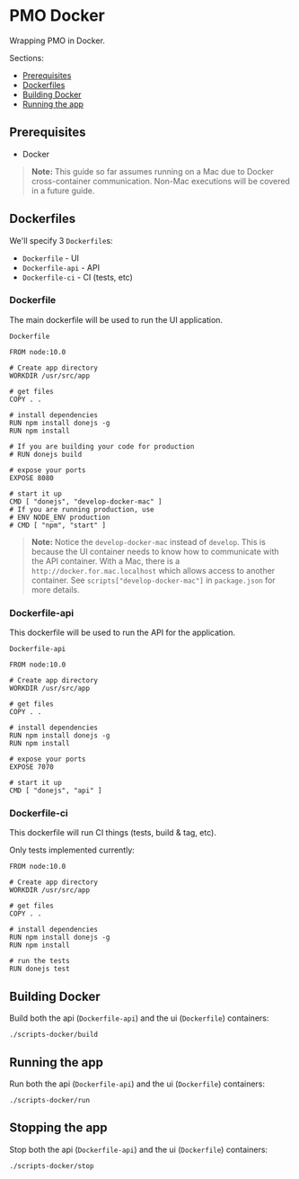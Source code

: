 # PMO Docker

Wrapping PMO in Docker.

Sections:
- [Prerequisites](#prerequisites)
- [Dockerfiles](#dockerfiles)
- [Building Docker](#building-docker)
- [Running the app](#running-the-app)

## Prerequisites

- Docker

> **Note:** This guide so far assumes running on a Mac due to Docker cross-container communication.
> Non-Mac executions will be covered in a future guide.

## Dockerfiles

We'll specify 3 `Dockerfile`s:

- `Dockerfile` - UI
- `Dockerfile-api` - API
- `Dockerfile-ci` - CI (tests, etc)

### Dockerfile

The main dockerfile will be used to run the UI application.

`Dockerfile`
```
FROM node:10.0

# Create app directory
WORKDIR /usr/src/app

# get files
COPY . .

# install dependencies
RUN npm install donejs -g
RUN npm install

# If you are building your code for production
# RUN donejs build

# expose your ports
EXPOSE 8080

# start it up
CMD [ "donejs", "develop-docker-mac" ]
# If you are running production, use
# ENV NODE_ENV production
# CMD [ "npm", "start" ]
```

> **Note:** Notice the `develop-docker-mac` instead of `develop`.  This is because the UI container needs to know how to communicate with the API container.
> With a Mac, there is a `http://docker.for.mac.localhost` which allows access to another container.  See `scripts["develop-docker-mac"]` in `package.json` for more details.

### Dockerfile-api

This dockerfile will be used to run the API for the application.

`Dockerfile-api`
```
FROM node:10.0

# Create app directory
WORKDIR /usr/src/app

# get files
COPY . .

# install dependencies
RUN npm install donejs -g
RUN npm install

# expose your ports
EXPOSE 7070

# start it up
CMD [ "donejs", "api" ]
```

### Dockerfile-ci

This dockerfile will run CI things (tests, build & tag, etc).

Only tests implemented currently:

```
FROM node:10.0

# Create app directory
WORKDIR /usr/src/app

# get files
COPY . .

# install dependencies
RUN npm install donejs -g
RUN npm install

# run the tests
RUN donejs test
```

## Building Docker

Build both the api (`Dockerfile-api`) and the ui (`Dockerfile`) containers:
```
./scripts-docker/build
```

## Running the app

Run both the api (`Dockerfile-api`) and the ui (`Dockerfile`) containers:
```
./scripts-docker/run
```

## Stopping the app

Stop both the api (`Dockerfile-api`) and the ui (`Dockerfile`) containers:
```
./scripts-docker/stop
```
